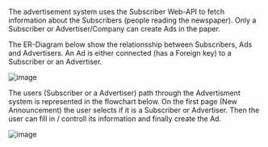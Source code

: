 The advertisement system uses the Subscriber Web-API to fetch information about the Subscribers (people reading the newspaper). Only a Subscriber or Advertiser/Company can create Ads in the paper.

The ER-Diagram below show the relationsship between Subscribers, Ads and Advertisers. An Ad is either connected (has a Foreign key) to a Subscriber or an Advertiser.

![image](https://github.com/mikael-anttila-eriksson/AdvertisementSystem/assets/105818456/3840de90-352b-4cb6-b915-3609ccca4d68)

The users (Subscriber or a Advertiser) path through the Advertisment system is represented in the flowchart below. On the first page (New Announcement) the user selects if it is a Subscriber or Advertiser. Then the user can fill in / controll its information and finally create the Ad.

![image](https://github.com/mikael-anttila-eriksson/AdvertisementSystem/assets/105818456/9cb8e789-b92f-4f6e-9f7d-db346755d973)

